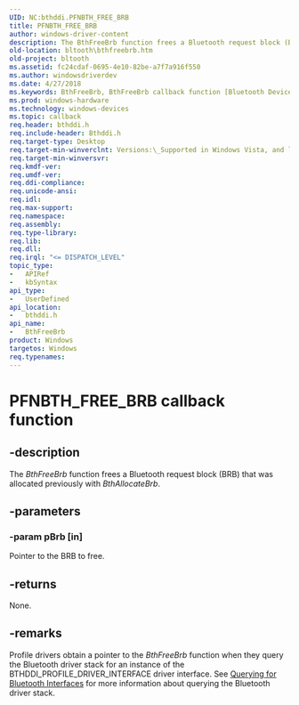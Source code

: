 ```yaml
---
UID: NC:bthddi.PFNBTH_FREE_BRB
title: PFNBTH_FREE_BRB
author: windows-driver-content
description: The BthFreeBrb function frees a Bluetooth request block (BRB) that was allocated previously with BthAllocateBrb.
old-location: bltooth\bthfreebrb.htm
old-project: bltooth
ms.assetid: fc24cdaf-0695-4e10-82be-a7f7a916f550
ms.author: windowsdriverdev
ms.date: 4/27/2018
ms.keywords: BthFreeBrb, BthFreeBrb callback function [Bluetooth Devices], PFNBTH_FREE_BRB, PFNBTH_FREE_BRB callback, bltooth.bthfreebrb, bth_funcs_434cd24f-2604-4526-ac74-14a151365658.xml, bthddi/BthFreeBrb
ms.prod: windows-hardware
ms.technology: windows-devices
ms.topic: callback
req.header: bthddi.h
req.include-header: Bthddi.h
req.target-type: Desktop
req.target-min-winverclnt: Versions:\_Supported in Windows Vista, and later.
req.target-min-winversvr: 
req.kmdf-ver: 
req.umdf-ver: 
req.ddi-compliance: 
req.unicode-ansi: 
req.idl: 
req.max-support: 
req.namespace: 
req.assembly: 
req.type-library: 
req.lib: 
req.dll: 
req.irql: "<= DISPATCH_LEVEL"
topic_type:
-	APIRef
-	kbSyntax
api_type:
-	UserDefined
api_location:
-	bthddi.h
api_name:
-	BthFreeBrb
product: Windows
targetos: Windows
req.typenames: 
---
```


# PFNBTH_FREE_BRB callback function


## -description


The 
  <i>BthFreeBrb</i> function frees a Bluetooth request block (BRB) that was allocated previously with 
  <i>BthAllocateBrb</i>.


## -parameters




### -param pBrb [in]

Pointer to the BRB to free.


## -returns



None.




## -remarks



Profile drivers obtain a pointer to the 
    <i>BthFreeBrb</i> function when they query the Bluetooth driver stack for an instance of the
    BTHDDI_PROFILE_DRIVER_INTERFACE driver interface. See 
    <a href="https://msdn.microsoft.com/56db29cd-26ab-4262-9b9f-40d46372ffe9">Querying for Bluetooth
    Interfaces</a> for more information about querying the Bluetooth driver stack.



